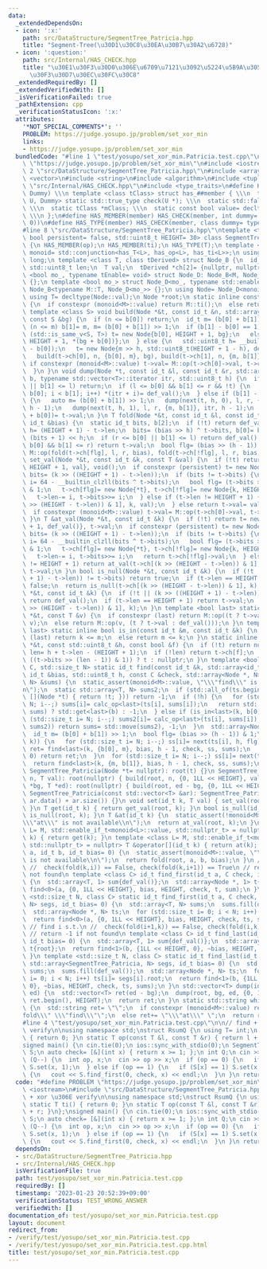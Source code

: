 ```yaml
---
data:
  _extendedDependsOn:
  - icon: ':x:'
    path: src/DataStructure/SegmentTree_Patricia.hpp
    title: "Segment-Tree(\u30D1\u30C8\u30EA\u30B7\u30A2\u6728)"
  - icon: ':question:'
    path: src/Internal/HAS_CHECK.hpp
    title: "\u30E1\u30F3\u30D0\u306E\u6709\u7121\u3092\u5224\u5B9A\u3059\u308B\u30C6\
      \u30F3\u30D7\u30EC\u30FC\u30C8"
  _extendedRequiredBy: []
  _extendedVerifiedWith: []
  _isVerificationFailed: true
  _pathExtension: cpp
  _verificationStatusIcon: ':x:'
  attributes:
    '*NOT_SPECIAL_COMMENTS*': ''
    PROBLEM: https://judge.yosupo.jp/problem/set_xor_min
    links:
    - https://judge.yosupo.jp/problem/set_xor_min
  bundledCode: "#line 1 \"test/yosupo/set_xor_min.Patricia.test.cpp\"\n#define PROBLEM\
    \ \"https://judge.yosupo.jp/problem/set_xor_min\"\n#include <iostream>\n#line\
    \ 2 \"src/DataStructure/SegmentTree_Patricia.hpp\"\n#include <array>\n#include\
    \ <vector>\n#include <string>\n#include <algorithm>\n#include <tuple>\n#line 2\
    \ \"src/Internal/HAS_CHECK.hpp\"\n#include <type_traits>\n#define HAS_CHECK(member,\
    \ Dummy) \\\n template <class tClass> struct has_##member { \\\n  template <class\
    \ U, Dummy> static std::true_type check(U *); \\\n  static std::false_type check(...);\
    \ \\\n  static tClass *mClass; \\\n  static const bool value= decltype(check(mClass))::value;\
    \ \\\n };\n#define HAS_MEMBER(member) HAS_CHECK(member, int dummy= (&U::member,\
    \ 0))\n#define HAS_TYPE(member) HAS_CHECK(member, class dummy= typename U::member)\n\
    #line 8 \"src/DataStructure/SegmentTree_Patricia.hpp\"\ntemplate <typename M,\
    \ bool persistent= false, std::uint8_t HEIGHT= 30> class SegmentTree_Patricia\
    \ {\n HAS_MEMBER(op);\n HAS_MEMBER(ti);\n HAS_TYPE(T);\n template <class L> using\
    \ monoid= std::conjunction<has_T<L>, has_op<L>, has_ti<L>>;\n using id_t= long\
    \ long;\n template <class T, class tDerived> struct Node_B {\n  id_t bits;\n \
    \ std::uint8_t len;\n  T val;\n  tDerived *ch[2]= {nullptr, nullptr};\n };\n template\
    \ <bool mo_, typename tEnable= void> struct Node_D: Node_B<M, Node_D<mo_, tEnable>>\
    \ {};\n template <bool mo_> struct Node_D<mo_, typename std::enable_if_t<mo_>>:\
    \ Node_B<typename M::T, Node_D<mo_>> {};\n using Node= Node_D<monoid<M>::value>;\n\
    \ using T= decltype(Node::val);\n Node *root;\n static inline constexpr T def_val()\
    \ {\n  if constexpr (monoid<M>::value) return M::ti();\n  else return T();\n }\n\
    \ template <class S> void build(Node *&t, const id_t &n, std::array<id_t, 2> b,\
    \ const S &bg) {\n  if (n <= b[0]) return;\n  id_t m= (b[0] + b[1]) >> 1;\n  while\
    \ (n <= m) b[1]= m, m= (b[0] + b[1]) >> 1;\n  if (b[1] - b[0] == 1) {\n   if constexpr\
    \ (std::is_same_v<S, T>) t= new Node{b[0], HEIGHT + 1, bg};\n   else t= new Node{b[0],\
    \ HEIGHT + 1, *(bg + b[0])};\n  } else {\n   std::uint8_t h= __builtin_ctzll(b[1]\
    \ - b[0]);\n   t= new Node{m >> h, std::uint8_t(HEIGHT + 1 - h), def_val()};\n\
    \   build(t->ch[0], n, {b[0], m}, bg), build(t->ch[1], n, {m, b[1]}, bg);\n  \
    \ if constexpr (monoid<M>::value) t->val= M::op(t->ch[0]->val, t->ch[1]->val);\n\
    \  }\n }\n void dump(Node *t, const id_t &l, const id_t &r, std::array<id_t, 2>\
    \ b, typename std::vector<T>::iterator itr, std::uint8_t h) {\n  if (r <= b[0]\
    \ || b[1] <= l) return;\n  if (l <= b[0] && b[1] <= r && !t) {\n   for (id_t i=\
    \ b[0]; i < b[1]; i++) *(itr + i)= def_val();\n  } else if (b[1] - b[0] != 1)\
    \ {\n   auto m= (b[0] + b[1]) >> 1;\n   dump(next(t, h, 0), l, r, {b[0], m}, itr,\
    \ h - 1);\n   dump(next(t, h, 1), l, r, {m, b[1]}, itr, h - 1);\n  } else *(itr\
    \ + b[0])= t->val;\n }\n T fold(Node *&t, const id_t &l, const id_t &r, const\
    \ id_t &bias) {\n  static id_t bits, b[2];\n  if (!t) return def_val();\n  std::uint8_t\
    \ h= (HEIGHT + 1) - t->len;\n  bits= (bias >> h) ^ t->bits, b[0]= bits << h, b[1]=\
    \ (bits + 1) << h;\n  if (r <= b[0] || b[1] <= l) return def_val();\n  if (l <=\
    \ b[0] && b[1] <= r) return t->val;\n  bool flg= (bias >> (h - 1)) & 1;\n  return\
    \ M::op(fold(t->ch[flg], l, r, bias), fold(t->ch[!flg], l, r, bias));\n }\n void\
    \ set_val(Node *&t, const id_t &k, const T &val) {\n  if (!t) return t= new Node{k,\
    \ HEIGHT + 1, val}, void();\n  if constexpr (persistent) t= new Node{*t};\n  id_t\
    \ bits= (k >> ((HEIGHT + 1) - t->len));\n  if (bits != t->bits) {\n   std::uint8_t\
    \ i= 64 - __builtin_clzll(bits ^ t->bits);\n   bool flg= (t->bits >> (i - 1))\
    \ & 1;\n   t->ch[flg]= new Node{*t}, t->ch[!flg]= new Node{k, HEIGHT + 1, val};\n\
    \   t->len-= i, t->bits>>= i;\n  } else if (t->len != HEIGHT + 1) {\n   set_val(t->ch[(k\
    \ >> (HEIGHT - t->len)) & 1], k, val);\n  } else return t->val= val, void();\n\
    \  if constexpr (monoid<M>::value) t->val= M::op(t->ch[0]->val, t->ch[1]->val);\n\
    \ }\n T &at_val(Node *&t, const id_t &k) {\n  if (!t) return t= new Node{k, HEIGHT\
    \ + 1, def_val()}, t->val;\n  if constexpr (persistent) t= new Node{*t};\n  id_t\
    \ bits= (k >> ((HEIGHT + 1) - t->len));\n  if (bits != t->bits) {\n   std::uint8_t\
    \ i= 64 - __builtin_clzll(bits ^ t->bits);\n   bool flg= (t->bits >> (i - 1))\
    \ & 1;\n   t->ch[flg]= new Node{*t}, t->ch[!flg]= new Node{k, HEIGHT + 1, def_val()};\n\
    \   t->len-= i, t->bits>>= i;\n   return t->ch[!flg]->val;\n  } else if (t->len\
    \ != HEIGHT + 1) return at_val(t->ch[(k >> (HEIGHT - t->len)) & 1], k);\n  return\
    \ t->val;\n }\n bool is_null(Node *&t, const id_t &k) {\n  if (!t || (k >> ((HEIGHT\
    \ + 1) - t->len)) != t->bits) return true;\n  if (t->len == HEIGHT + 1) return\
    \ false;\n  return is_null(t->ch[(k >> (HEIGHT - t->len)) & 1], k);\n }\n T get_val(Node\
    \ *&t, const id_t &k) {\n  if (!t || (k >> ((HEIGHT + 1) - t->len)) != t->bits)\
    \ return def_val();\n  if (t->len == HEIGHT + 1) return t->val;\n  return get_val(t->ch[(k\
    \ >> (HEIGHT - t->len)) & 1], k);\n }\n template <bool last> static inline T calc_op(Node\
    \ *&t, const T &v) {\n  if constexpr (last) return M::op((t ? t->val : def_val()),\
    \ v);\n  else return M::op(v, (t ? t->val : def_val()));\n }\n template <bool\
    \ last> static inline bool is_in(const id_t &m, const id_t &k) {\n  if constexpr\
    \ (last) return k <= m;\n  else return m <= k;\n }\n static inline Node *next(Node\
    \ *&t, const std::uint8_t &h, const bool &f) {\n  if (!t) return nullptr;\n  std::uint8_t\
    \ len= h + t->len - (HEIGHT + 1);\n  if (!len) return t->ch[f];\n  return (f ==\
    \ ((t->bits >> (len - 1)) & 1)) ? t : nullptr;\n }\n template <bool last, class\
    \ C, std::size_t N> static id_t find(const id_t &k, std::array<id_t, 2> b, const\
    \ id_t &bias, std::uint8_t h, const C &check, std::array<Node *, N> &ts, std::array<T,\
    \ N> &sums) {\n  static_assert(monoid<M>::value, \"\\\"find\\\" is not available\\\
    n\");\n  static std::array<T, N> sums2;\n  if (std::all_of(ts.begin(), ts.end(),\
    \ [](Node *t) { return !t; })) return -1;\n  if (!h) {\n   for (std::size_t i=\
    \ N; i--;) sums[i]= calc_op<last>(ts[i], sums[i]);\n   return std::apply(check,\
    \ sums) ? std::get<last>(b) : -1;\n  } else if (is_in<last>(k, b[0])) {\n   for\
    \ (std::size_t i= N; i--;) sums2[i]= calc_op<last>(ts[i], sums[i]);\n   if (!std::apply(check,\
    \ sums2)) return sums= std::move(sums2), -1;\n  }\n  std::array<Node *, N> ss;\n\
    \  id_t m= (b[0] + b[1]) >> 1;\n  bool flg= (bias >> (h - 1)) & 1;\n  if (!is_in<last>(m,\
    \ k)) {\n   for (std::size_t i= N; i--;) ss[i]= next(ts[i], h, flg);\n   id_t\
    \ ret= find<last>(k, {b[0], m}, bias, h - 1, check, ss, sums);\n   if (ret >=\
    \ 0) return ret;\n  }\n  for (std::size_t i= N; i--;) ss[i]= next(ts[i], h, !flg);\n\
    \  return find<last>(k, {m, b[1]}, bias, h - 1, check, ss, sums);\n }\npublic:\n\
    \ SegmentTree_Patricia(Node *t= nullptr): root(t) {}\n SegmentTree_Patricia(std::size_t\
    \ n, T val): root(nullptr) { build(root, n, {0, 1LL << HEIGHT}, val); }\n SegmentTree_Patricia(T\
    \ *bg, T *ed): root(nullptr) { build(root, ed - bg, {0, 1LL << HEIGHT}, bg); }\n\
    \ SegmentTree_Patricia(const std::vector<T> &ar): SegmentTree_Patricia(ar.data(),\
    \ ar.data() + ar.size()) {}\n void set(id_t k, T val) { set_val(root, k, val);\
    \ }\n T get(id_t k) { return get_val(root, k); }\n bool is_null(id_t k) { return\
    \ is_null(root, k); }\n T &at(id_t k) {\n  static_assert(!monoid<M>::value, \"\
    \\\"at\\\" is not available\\n\");\n  return at_val(root, k);\n }\n template <class\
    \ L= M, std::enable_if_t<monoid<L>::value, std::nullptr_t> = nullptr> T operator[](id_t\
    \ k) { return get(k); }\n template <class L= M, std::enable_if_t<monoid<L>::value,\
    \ std::nullptr_t> = nullptr> T &operator[](id_t k) { return at(k); }\n T fold(id_t\
    \ a, id_t b, id_t bias= 0) {\n  static_assert(monoid<M>::value, \"\\\"fold\\\"\
    \ is not available\\n\");\n  return fold(root, a, b, bias);\n }\n // find i s.t.\n\
    \ //  check(fold(k,i)) == False, check(fold(k,i+1)) == True\n // return -1 if\
    \ not found\n template <class C> id_t find_first(id_t a, C check, id_t bias= 0)\
    \ {\n  std::array<T, 1> sum{def_val()};\n  std::array<Node *, 1> t{root};\n  return\
    \ find<0>(a, {0, 1LL << HEIGHT}, bias, HEIGHT, check, t, sum);\n }\n template\
    \ <std::size_t N, class C> static id_t find_first(id_t a, C check, std::array<SegmentTree_Patricia,\
    \ N> segs, id_t bias= 0) {\n  std::array<T, N> sums;\n  sums.fill(def_val());\n\
    \  std::array<Node *, N> ts;\n  for (std::size_t i= 0; i < N; i++) ts[i]= segs[i].root;\n\
    \  return find<0>(a, {0, 1LL << HEIGHT}, bias, HEIGHT, check, ts, sums);\n }\n\
    \ // find i s.t.\n //  check(fold(i+1,k)) == False, check(fold(i,k)) == True\n\
    \ // return -1 if not found\n template <class C> id_t find_last(id_t b, C check,\
    \ id_t bias= 0) {\n  std::array<T, 1> sum{def_val()};\n  std::array<Node *, 1>\
    \ t{root};\n  return find<1>(b, {1LL << HEIGHT, 0}, ~bias, HEIGHT, check, t, sum);\n\
    \ }\n template <std::size_t N, class C> static id_t find_last(id_t b, C check,\
    \ std::array<SegmentTree_Patricia, N> segs, id_t bias= 0) {\n  std::array<T, N>\
    \ sums;\n  sums.fill(def_val());\n  std::array<Node *, N> ts;\n  for (std::size_t\
    \ i= 0; i < N; i++) ts[i]= segs[i].root;\n  return find<1>(b, {1LL << HEIGHT,\
    \ 0}, ~bias, HEIGHT, check, ts, sums);\n }\n std::vector<T> dump(id_t bg, id_t\
    \ ed) {\n  std::vector<T> ret(ed - bg);\n  dump(root, bg, ed, {0, 1LL << HEIGHT},\
    \ ret.begin(), HEIGHT);\n  return ret;\n }\n static std::string which_available()\
    \ {\n  std::string ret= \"\";\n  if constexpr (monoid<M>::value) ret+= \"\\\"\
    fold\\\" \\\"find\\\"\";\n  else ret+= \"\\\"at\\\" \";\n  return ret;\n }\n};\n\
    #line 4 \"test/yosupo/set_xor_min.Patricia.test.cpp\"\n\n// find + xor \u306E\
    \ verify\n\nusing namespace std;\nstruct RsumQ {\n using T= int;\n static T ti()\
    \ { return 0; }\n static T op(const T &l, const T &r) { return l + r; }\n};\n\
    signed main() {\n cin.tie(0);\n ios::sync_with_stdio(0);\n SegmentTree_Patricia<RsumQ>\
    \ S;\n auto check= [&](int x) { return x >= 1; };\n int Q;\n cin >> Q;\n while\
    \ (Q--) {\n  int op, x;\n  cin >> op >> x;\n  if (op == 0) {\n   if (S[x] == 0)\
    \ S.set(x, 1);\n  } else if (op == 1) {\n   if (S[x] == 1) S.set(x, 0);\n  } else\
    \ {\n   cout << S.find_first(0, check, x) << endl;\n  }\n }\n return 0;\n}\n"
  code: "#define PROBLEM \"https://judge.yosupo.jp/problem/set_xor_min\"\n#include\
    \ <iostream>\n#include \"src/DataStructure/SegmentTree_Patricia.hpp\"\n\n// find\
    \ + xor \u306E verify\n\nusing namespace std;\nstruct RsumQ {\n using T= int;\n\
    \ static T ti() { return 0; }\n static T op(const T &l, const T &r) { return l\
    \ + r; }\n};\nsigned main() {\n cin.tie(0);\n ios::sync_with_stdio(0);\n SegmentTree_Patricia<RsumQ>\
    \ S;\n auto check= [&](int x) { return x >= 1; };\n int Q;\n cin >> Q;\n while\
    \ (Q--) {\n  int op, x;\n  cin >> op >> x;\n  if (op == 0) {\n   if (S[x] == 0)\
    \ S.set(x, 1);\n  } else if (op == 1) {\n   if (S[x] == 1) S.set(x, 0);\n  } else\
    \ {\n   cout << S.find_first(0, check, x) << endl;\n  }\n }\n return 0;\n}"
  dependsOn:
  - src/DataStructure/SegmentTree_Patricia.hpp
  - src/Internal/HAS_CHECK.hpp
  isVerificationFile: true
  path: test/yosupo/set_xor_min.Patricia.test.cpp
  requiredBy: []
  timestamp: '2023-01-23 20:52:39+09:00'
  verificationStatus: TEST_WRONG_ANSWER
  verifiedWith: []
documentation_of: test/yosupo/set_xor_min.Patricia.test.cpp
layout: document
redirect_from:
- /verify/test/yosupo/set_xor_min.Patricia.test.cpp
- /verify/test/yosupo/set_xor_min.Patricia.test.cpp.html
title: test/yosupo/set_xor_min.Patricia.test.cpp
---
```

